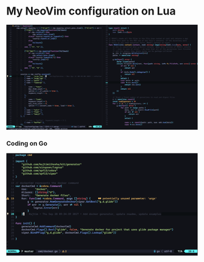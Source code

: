 # My NeoVim configuration on Lua

![my config](screenshots/my_config.png)

### Coding on Go
![code](screenshots/code.png)

